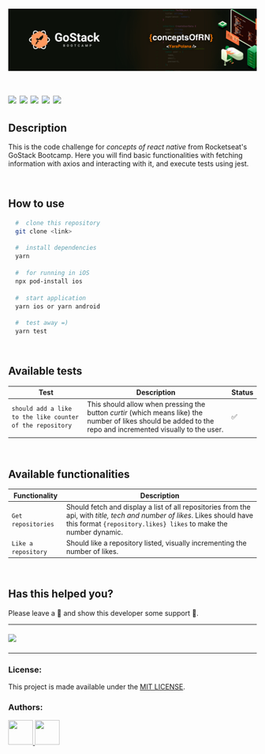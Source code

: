 <p align="center">
  <img align="center" src="https://github.com/yarapolana/bootcamp-gostack/blob/master/assets/exports/github-challenge-cover_3.png" style="max-width:100%;" />
</p>

<h1 align="center>Challenge 03: Concepts of React Native</h1>

<p align="center">
  <img src="https://img.shields.io/badge/reactnative-gray.svg" >
  <img src="https://img.shields.io/badge/axios-gray.svg" >
  <img src="https://img.shields.io/badge/jest-gray.svg" >
  <img src="https://img.shields.io/github/license/yarapolana/concepts-of-node" >
  <a href="https://yarapolana.com">
   <img src="https://img.shields.io/badge/createdby-yarapolana-red.svg" >
  </a>
</p>

## Description

<p>This is the code challenge for <i>concepts of react native</i> from Rocketseat's GoStack Bootcamp. Here you will find basic functionalities with fetching information with axios and interacting with it, and execute tests using jest.</p>

<br />

## How to use

```bash
  #  clone this repository
  git clone <link>

  #  install dependencies
  yarn

  #  for running in iOS
  npx pod-install ios

  #  start application
  yarn ios or yarn android

  #  test away =)
  yarn test
```

<br/>

<h2>Available tests</h2>

| Test                                                      | Description                                                                                                                                                  | Status |
| --------------------------------------------------------- | ------------------------------------------------------------------------------------------------------------------------------------------------------------ | ------ |
| `should add a like to the like counter of the repository` | This should allow when pressing the button _curtir_ (which means like) the number of likes should be added to the repo and incremented visually to the user. | ✅     |
|                                                           |                                                                                                                                                              |        |

<br/>

<h2>Available functionalities</h2>

| Functionality       | Description                                                                                                                                                                                    |
| ------------------- | ---------------------------------------------------------------------------------------------------------------------------------------------------------------------------------------------- |
| `Get repositories`  | Should fetch and display a list of all repositories from the api, with _title, tech and number of likes_. Likes should have this format `{repository.likes} likes` to make the number dynamic. |
| `Like a repository` | Should like a repository listed, visually incrementing the number of likes.                                                                                                                    |

<br />
<h2>Has this helped you?</h2>
<p>Please leave a 🌟 and show this developer some support 🥳.</p>

---

<h4> <a href="https://yarapolana.com"><img src="https://img.shields.io/badge/hire me-red.svg" ></a></h4>

---

### License:

This project is made available under the [MIT LICENSE](LICENSE.md).

### Authors:

<p>
  <a href="https://github.com/yarapolana">
    <img src="https://avatars0.githubusercontent.com/u/19730118?s=460&v=4" width="50" height="50">
  </a>
  <a href="https://dotcode.is">
    <img src="https://dotcode.is/images/logo_dark.svg" width="50" height="50">
  </a>
</p>
